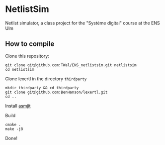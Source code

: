 NetlistSim
==========

Netlist simulator, a class project for the "Système digital" course at the ENS Ulm

How to compile
--------------

Clone this repository:

    git clone git@github.com:TWal/ENS_netlistsim.git netlistsim
    cd netlistsim

Clone lexertl in the directory `thirdparty`

    mkdir thirdparty && cd thirdparty
    git clone git@github.com:BenHanson/lexertl.git
    cd ..

Install [asmjit](https://github.com/asmjit/asmjit)

Build

    cmake .
    make -j8

Done!
